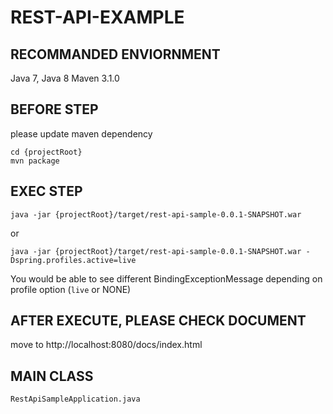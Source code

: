 # REST-API-EXAMPLE

## RECOMMANDED ENVIORNMENT

Java 7, Java 8
Maven 3.1.0

## BEFORE STEP 

please update maven dependency

    cd {projectRoot}
    mvn package

## EXEC STEP 

    java -jar {projectRoot}/target/rest-api-sample-0.0.1-SNAPSHOT.war

or

    java -jar {projectRoot}/target/rest-api-sample-0.0.1-SNAPSHOT.war -Dspring.profiles.active=live

You would be able to see different BindingExceptionMessage depending on profile option (`live` or NONE)

## AFTER EXECUTE, PLEASE CHECK DOCUMENT

move to http://localhost:8080/docs/index.html
    
## MAIN CLASS

    RestApiSampleApplication.java
